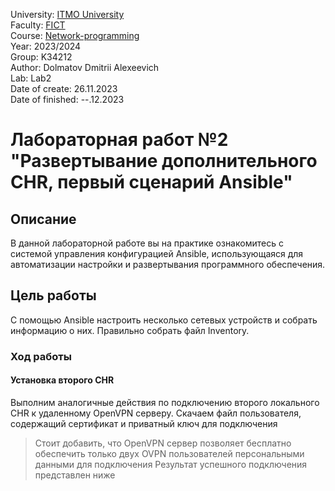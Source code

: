 University: [ITMO University](https://itmo.ru/ru/)  
Faculty: [FICT](https://fict.itmo.ru)  
Course: [Network-programming](https://itmo-ict-faculty.github.io/network-programming/)   
Year: 2023/2024  
Group: K34212  
Author: Dolmatov Dmitrii Alexeevich  
Lab: Lab2  
Date of create: 26.11.2023  
Date of finished: --.12.2023  

# Лабораторная работ №2 "Развертывание дополнительного CHR, первый сценарий Ansible"  
## Описание  
В данной лабораторной работе вы на практике ознакомитесь с системой управления конфигурацией Ansible, использующаяся для автоматизации настройки и развертывания программного обеспечения.
## Цель работы  
С помощью Ansible настроить несколько сетевых устройств и собрать информацию о них. Правильно собрать файл Inventory.
### Ход работы  
#### Установка второго CHR
Выполним аналогичные действия по подключению второго локального CHR к удаленному OpenVPN серверу. Скачаем файл пользователя, содержащий сертификат и приватный ключ для подключения
> Стоит добавить, что OpenVPN сервер позволяет бесплатно обеспечить только двух OVPN пользователей персональными данными для подключения
Результат успешного подключения представлен ниже


